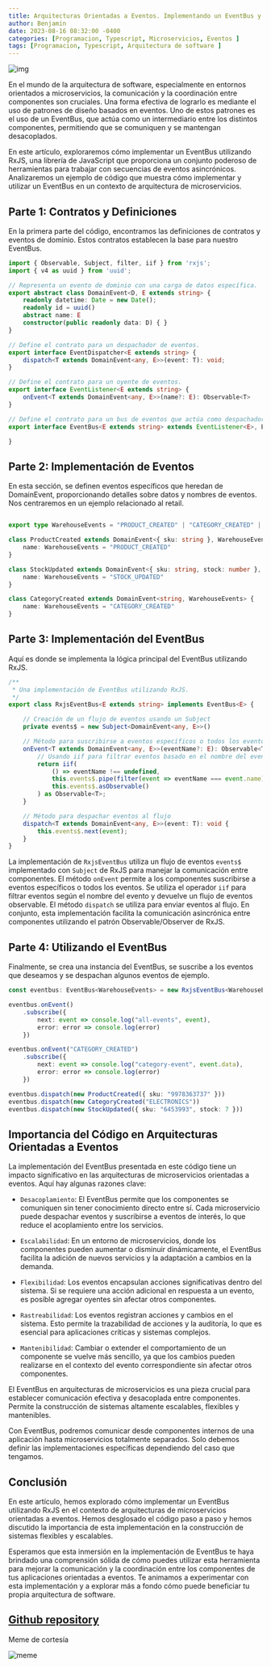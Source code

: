 ```yaml
---
title: Arquitecturas Orientadas a Eventos. Implementando un EventBus y RxJS en Conjunto
author: Benjamin
date: 2023-08-16 08:32:00 -0400
categories: [Programacion, Typescript, Microservicios, Eventos ]
tags: [Programacion, Typescript, Arquitectura de software ]
---
```


![img](https://i.ibb.co/F3C2gcc/Screenshot-2023-08-16-at-10-14-58.png)


En el mundo de la arquitectura de software, especialmente en entornos orientados a microservicios, la comunicación y la coordinación entre componentes son cruciales. Una forma efectiva de lograrlo es mediante el uso de patrones de diseño basados en eventos. Uno de estos patrones es el uso de un EventBus, que actúa como un intermediario entre los distintos componentes, permitiendo que se comuniquen y se mantengan desacoplados.

En este artículo, exploraremos cómo implementar un EventBus utilizando RxJS, una librería de JavaScript que proporciona un conjunto poderoso de herramientas para trabajar con secuencias de eventos asincrónicos. Analizaremos un ejemplo de código que muestra cómo implementar y utilizar un EventBus en un contexto de arquitectura de microservicios.

## Parte 1: Contratos y Definiciones

En la primera parte del código, encontramos las definiciones de contratos y eventos de dominio. Estos contratos establecen la base para nuestro EventBus.

```typescript
import { Observable, Subject, filter, iif } from 'rxjs';
import { v4 as uuid } from 'uuid';

// Representa un evento de dominio con una carga de datos específica.
export abstract class DomainEvent<D, E extends string> {
    readonly datetime: Date = new Date();
    readonly id = uuid()
    abstract name: E
    constructor(public readonly data: D) { }
}

// Define el contrato para un despachador de eventos.
export interface EventDispatcher<E extends string> {
    dispatch<T extends DomainEvent<any, E>>(event: T): void;
}

// Define el contrato para un oyente de eventos.
export interface EventListener<E extends string> {
    onEvent<T extends DomainEvent<any, E>>(name?: E): Observable<T>
}

// Define el contrato para un bus de eventos que actúa como despachador y oyente.
export interface EventBus<E extends string> extends EventListener<E>, EventDispatcher<E> {

}

```

## Parte 2: Implementación de Eventos

En esta sección, se definen eventos específicos que heredan de DomainEvent, proporcionando detalles sobre datos y nombres de eventos. Nos centraremos en un ejemplo relacionado al retail.

```typescript

export type WarehouseEvents = "PRODUCT_CREATED" | "CATEGORY_CREATED" | "STOCK_UPDATED"

class ProductCreated extends DomainEvent<{ sku: string }, WarehouseEvents> {
    name: WarehouseEvents = "PRODUCT_CREATED"
}

class StockUpdated extends DomainEvent<{ sku: string, stock: number }, WarehouseEvents> {
    name: WarehouseEvents = "STOCK_UPDATED"
}

class CategoryCreated extends DomainEvent<string, WarehouseEvents> {
    name: WarehouseEvents = "CATEGORY_CREATED"
}

```
## Parte 3: Implementación del EventBus
Aquí es donde se implementa la lógica principal del EventBus utilizando RxJS.

```typescript
/**
 * Una implementación de EventBus utilizando RxJS.
 */
export class RxjsEventBus<E extends string> implements EventBus<E> {

    // Creación de un flujo de eventos usando un Subject
    private events$ = new Subject<DomainEvent<any, E>>()

    // Método para suscribirse a eventos específicos o todos los eventos
    onEvent<T extends DomainEvent<any, E>>(eventName?: E): Observable<T> {
        // Usando iif para filtrar eventos basado en el nombre del evento
        return iif(
            () => eventName !== undefined,
            this.events$.pipe(filter(event => eventName === event.name)),
            this.events$.asObservable()
        ) as Observable<T>;
    }

    // Método para despachar eventos al flujo
    dispatch<T extends DomainEvent<any, E>>(event: T): void {
        this.events$.next(event);
    }
}

```

 La implementación de `RxjsEventBus` utiliza un flujo de eventos `events$` implementado con `Subject` de RxJS para manejar la comunicación entre componentes. El método `onEvent` permite a los componentes suscribirse a eventos específicos o todos los eventos. Se utiliza el operador `iif` para filtrar eventos según el nombre del evento y devuelve un flujo de eventos observable. El método `dispatch` se utiliza para enviar eventos al flujo. En conjunto, esta implementación facilita la comunicación asincrónica entre componentes utilizando el patrón Observable/Observer de RxJS.


## Parte 4: Utilizando el EventBus

Finalmente, se crea una instancia del EventBus, se suscribe a los eventos que deseamos y se despachan algunos eventos de ejemplo.

```typescript
const eventbus: EventBus<WarehouseEvents> = new RxjsEventBus<WarehouseEvents>()

eventbus.onEvent()
    .subscribe({
        next: event => console.log("all-events", event),
        error: error => console.log(error)
    })

eventbus.onEvent("CATEGORY_CREATED")
    .subscribe({
        next: event => console.log("category-event", event.data),
        error: error => console.log(error)
    })

eventbus.dispatch(new ProductCreated({ sku: "9978363737" }))
eventbus.dispatch(new CategoryCreated("ELECTRONICS"))
eventbus.dispatch(new StockUpdated({ sku: "6453993", stock: 7 }))

```


## Importancia del Código en Arquitecturas Orientadas a Eventos
La implementación del EventBus presentada en este código tiene un impacto significativo en las arquitecturas de microservicios orientadas a eventos. Aquí hay algunas razones clave:

* `Desacoplamiento`: El EventBus permite que los componentes se comuniquen sin tener conocimiento directo entre sí. Cada microservicio puede despachar eventos y suscribirse a eventos de interés, lo que reduce el acoplamiento entre los servicios.

* `Escalabilidad`: En un entorno de microservicios, donde los componentes pueden aumentar o disminuir dinámicamente, el EventBus facilita la adición de nuevos servicios y la adaptación a cambios en la demanda.

* `Flexibilidad`: Los eventos encapsulan acciones significativas dentro del sistema. Si se requiere una acción adicional en respuesta a un evento, es posible agregar oyentes sin afectar otros componentes.

* `Rastreabilidad`: Los eventos registran acciones y cambios en el sistema. Esto permite la trazabilidad de acciones y la auditoría, lo que es esencial para aplicaciones críticas y sistemas complejos.

* `Mantenibilidad`: Cambiar o extender el comportamiento de un componente se vuelve más sencillo, ya que los cambios pueden realizarse en el contexto del evento correspondiente sin afectar otros componentes.

El EventBus en arquitecturas de microservicios es una pieza crucial para establecer comunicación efectiva y desacoplada entre componentes. Permite la construcción de sistemas altamente escalables, flexibles y mantenibles.

Con EventBus, podremos comunicar desde componentes internos de una aplicación hasta microservicios totalmente separados. Solo debemos definir las implementaciones específicas dependiendo del caso que tengamos.

## Conclusión

En este artículo, hemos explorado cómo implementar un EventBus utilizando RxJS en el contexto de arquitecturas de microservicios orientadas a eventos. Hemos desglosado el código paso a paso y hemos discutido la importancia de esta implementación en la construcción de sistemas flexibles y escalables.

Esperamos que esta inmersión en la implementación de EventBus te haya brindado una comprensión sólida de cómo puedes utilizar esta herramienta para mejorar la comunicación y la coordinación entre los componentes de tus aplicaciones orientadas a eventos. Te animamos a experimentar con esta implementación y a explorar más a fondo cómo puede beneficiar tu propia arquitectura de software.


## [Github repository](https://github.com/nullpointer-excelsior/advanced-design-patterns-with-typescript/tree/master/src/event-architecture)

Meme de cortesía

![meme](https://i.ibb.co/QM0dT9d/Screenshot-2023-07-28-at-16-13-08.png)



